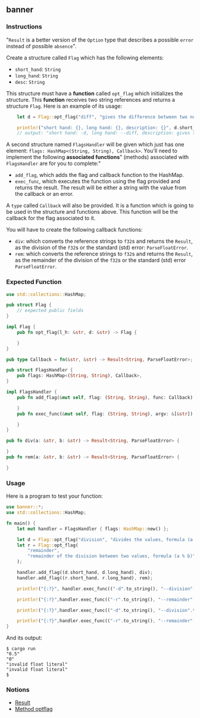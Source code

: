 ## banner

### Instructions

"`Result` is a better version of the `Option` type that describes a possible `error` instead of possible `absence`".

Create a structure called `Flag` which has the following elements:

- `short_hand`: `String`
- `long_hand`: `String`
- `desc`: `String`

This structure must have a **function** called `opt_flag` which initializes the structure.
This **function** receives two string references and returns a structure `Flag`. Here is an example of its usage:

```rust
    let d = Flag::opt_flag("diff", "gives the difference between two numbers");

    println!("short hand: {}, long hand: {}, description: {}", d.short_hand, d.long_hand, d.desc);
    // output: "short hand: -d, long hand: --diff, description: gives the difference between two numbers"
```

A second structure named `FlagsHandler` will be given which just has one element: `flags: HashMap<(String, String), Callback>`. You'll need to implement the following **associated functions**" (methods) associated with `FlagsHandler` are for you to complete:"

- `add_flag`, which adds the flag and callback function to the HashMap.
- `exec_func`, which executes the function using the flag provided and returns the result. The result will be either a string with the value from the callback or an error.

A `type` called `Callback` will also be provided. It is a function which is going to be used in the structure and functions above. This function will be the callback for the flag associated to it.

You will have to create the following callback functions:

- `div`: which converts the reference strings to `f32`s and returns the `Result`, as the division of the `f32`s or the standard (std) error: `ParseFloatError`.
- `rem`: which converts the reference strings to `f32`s and returns the `Result`, as the remainder of the division of the `f32`s or the standard (std) error `ParseFloatError`.

### Expected Function

```rust
use std::collections::HashMap;

pub struct Flag {
    // expected public fields
}

impl Flag {
    pub fn opt_flag(l_h: &str, d: &str) -> Flag {

    }
}

pub type Callback = fn(&str, &str) -> Result<String, ParseFloatError>;

pub struct FlagsHandler {
    pub flags: HashMap<(String, String), Callback>,
}

impl FlagsHandler {
    pub fn add_flag(&mut self, flag: (String, String), func: Callback) {

    }
    pub fn exec_func(&mut self, flag: (String, String), argv: &[&str]) -> String {

    }
}

pub fn div(a: &str, b: &str) -> Result<String, ParseFloatError> {

}
pub fn rem(a: &str, b: &str) -> Result<String, ParseFloatError> {

}

```

### Usage

Here is a program to test your function:

```rust
use banner::*;
use std::collections::HashMap;

fn main() {
    let mut handler = FlagsHandler { flags: HashMap::new() };

    let d = Flag::opt_flag("division", "divides the values, formula (a / b)");
    let r = Flag::opt_flag(
        "remainder",
        "remainder of the division between two values, formula (a % b)",
    );

    handler.add_flag((d.short_hand, d.long_hand), div);
    handler.add_flag((r.short_hand, r.long_hand), rem);

    println!("{:?}", handler.exec_func(("-d".to_string(), "--division".to_string()), &["1.0", "2.0"]));

    println!("{:?}",handler.exec_func(("-r".to_string(), "--remainder".to_string()), &["2.0", "2.0"]));

    println!("{:?}",handler.exec_func(("-d".to_string(), "--division".to_string()), &["a", "2.0"]));

    println!("{:?}",handler.exec_func(("-r".to_string(), "--remainder".to_string()), &["2.0", "fd"]));
}
```

And its output:

```console
$ cargo run
"0.5"
"0"
"invalid float literal"
"invalid float literal"
$
```

### Notions

- [Result](https://doc.rust-lang.org/rust-by-example/error/result.html)
- [Method optflag](https://docs.rs/getopts/0.2.18/getopts/struct.Options.html#method.optflag)
